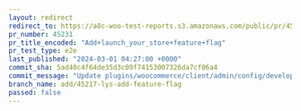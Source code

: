 ```yaml
---
layout: redirect
redirect_to: https://a8c-woo-test-reports.s3.amazonaws.com/public/pr/45231/e2e/index.html
pr_number: 45231
pr_title_encoded: "Add+launch_your_store+feature+flag"
pr_test_type: e2e
last_published: "2024-03-01 04:27:00 +0000"
commit_sha: 5ad40c4f64de35d3c09f74153007326da7cf06a4
commit_message: "Update plugins/woocommerce/client/admin/config/development.json"
branch_name: add/45217-lys-add-feature-flag
passed: false
---
```

